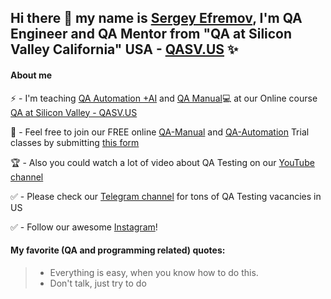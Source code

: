## Hi there 👋 my name is [Sergey Efremov](https://www.linkedin.com/in/sefremoff/), I'm QA Engineer and QA Mentor from "QA at Silicon Valley California" USA - [QASV.US](https://qasv.us/) ✨

#### About me 
⚡ - I'm teaching [QA Automation +AI](https://qasv.us/aboutqa) and [QA Manual](https://qasv.us/qamanual)💻 at our Online course [QA at Silicon Valley - QASV.US](https://qasv.us/)  

👋 - Feel free to join our FREE online [QA-Manual](https://qasv.us/qamanual) and [QA-Automation](https://qasv.us/aboutqa) Trial classes by submitting [this form](https://qasv.us/#form)  

🏆 - Also you could watch a lot of video about QA Testing on our [YouTube channel](https://www.youtube.com/SergeyEfremov_USA)  

✅ - Please check our [Telegram channel](https://t.me/qasvus) for tons of QA Testing vacancies in US

✅ - Follow our awesome [Instagram](https://www.instagram.com/sergey_efremov_qa_usa/)!

#### My favorite (QA and programming related) quotes: 
> - Everything is easy, when you know how to do this.  
> - Don't talk, just try to do
